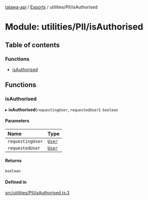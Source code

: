 [talawa-api](../README.md) / [Exports](../modules.md) / utilities/PII/isAuthorised

# Module: utilities/PII/isAuthorised

## Table of contents

### Functions

- [isAuthorised](utilities_PII_isAuthorised.md#isauthorised)

## Functions

### isAuthorised

▸ **isAuthorised**(`requestingUser`, `requestedUser`): `boolean`

#### Parameters

| Name | Type |
| :------ | :------ |
| `requestingUser` | [`User`](types_generatedGraphQLTypes.md#user) |
| `requestedUser` | [`User`](types_generatedGraphQLTypes.md#user) |

#### Returns

`boolean`

#### Defined in

[src/utilities/PII/isAuthorised.ts:3](https://github.com/PalisadoesFoundation/talawa-api/blob/3677888/api/utilities/PII/isAuthorised.ts#L3)
